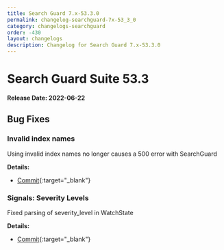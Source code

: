 ```yaml
---
title: Search Guard 7.x-53.3.0
permalink: changelog-searchguard-7x-53_3_0
category: changelogs-searchguard
order: -430
layout: changelogs
description: Changelog for Search Guard 7.x-53.3.0
---
```


<!--- Copyright 2022 floragunn GmbH -->

# Search Guard Suite 53.3

**Release Date: 2022-06-22**

## Bug Fixes

### Invalid index names

Using invalid index names no longer causes a 500 error with SearchGuard

**Details:**

* [Commit](https://git.floragunn.com/search-guard/search-guard-suite-enterprise/-/commit/8724485c5b926c4678dbb3893aae67a696815a90){:target="_blank"}


### Signals: Severity Levels

Fixed parsing of severity_level in WatchState

**Details:**

* [Commit](https://git.floragunn.com/search-guard/search-guard-suite-enterprise/-/commit/3b374e60b42e42f49cb5b376d94743ebe79761ba){:target="_blank"}